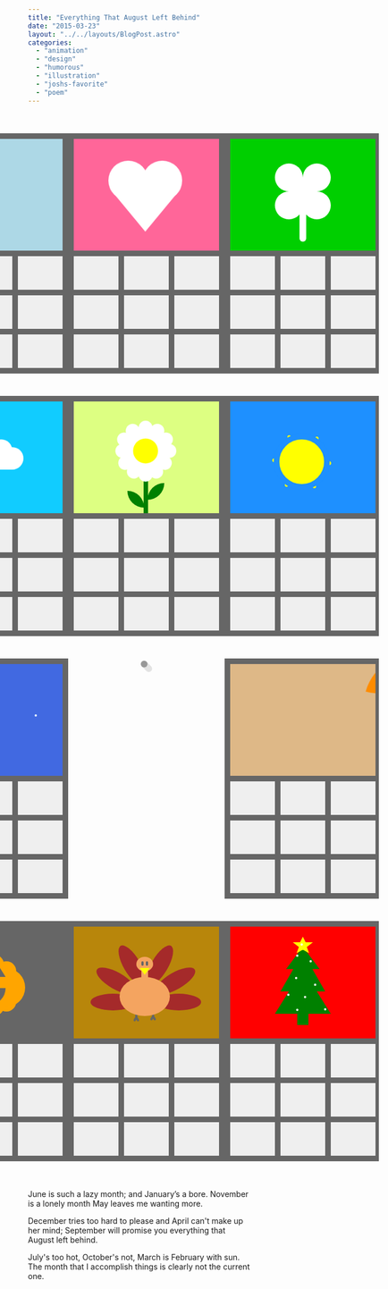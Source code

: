```yaml
---
title: "Everything That August Left Behind"
date: "2015-03-23"
layout: "../../layouts/BlogPost.astro"
categories: 
  - "animation"
  - "design"
  - "humorous"
  - "illustration"
  - "joshs-favorite"
  - "poem"
---
```


<div id="calendar-wrap">
  <div id="inner-calendar-wrap">
      <!-- January -->
      <div class="calendar-holder">
      <div class="calendar-body">
          <div class="calendar-outline"></div>
          <div class="top-bg jan">
          <div class="snowflake-wrap">
              <div class="snowflake-center">
              <div class="snowflake-prong prong-1"></div>
              <div class="snowflake-prong prong-2"></div>
              <div class="snowflake-prong prong-3"></div>
              <div class="snowflake-prong prong-4"></div>
              <div class="snowflake-prong prong-5"></div>
              <div class="snowflake-prong prong-6"></div>
              </div>
          </div>
          <div class="snowflake-wrap snowflake-2">
              <div class="snowflake-center">
              <div class="snowflake-prong prong-1"></div>
              <div class="snowflake-prong prong-2"></div>
              <div class="snowflake-prong prong-3"></div>
              <div class="snowflake-prong prong-4"></div>
              <div class="snowflake-prong prong-5"></div>
              <div class="snowflake-prong prong-6"></div>
              </div>
          </div>
          <div class="snowflake-wrap snowflake-3">
              <div class="snowflake-center">
              <div class="snowflake-prong prong-1"></div>
              <div class="snowflake-prong prong-2"></div>
              <div class="snowflake-prong prong-3"></div>
              <div class="snowflake-prong prong-4"></div>
              <div class="snowflake-prong prong-5"></div>
              <div class="snowflake-prong prong-6"></div>
              </div>
          </div>
          </div>
          <div class="bottom-bg"></div>
          <div class="calendar-row"></div>
          <div class="calendar-column"></div>
      </div>
      </div>
      <!-- February -->
      <div class="calendar-holder">
      <div class="calendar-body">
          <div class="calendar-outline"></div>
          <div class="top-bg feb"></div>
          <div class="heart-wrap">
          <div class="heart"></div>
          </div>
          <!--
          <div class="february"></div>
          -->
          <div class="bottom-bg"></div>
          <div class="calendar-row"></div>
          <div class="calendar-column"></div>
      </div>
      </div>
      <!-- March -->
      <div class="calendar-holder">
      <div class="calendar-body">
          <div class="calendar-outline"></div>
          <div class="top-bg mar">
          <div class="clover-wrap">
              <div class="clover-top"></div>
              <div class="clover-bottom"></div>
          </div>
          <div class="clover-stem"></div>
          </div>
          <div class="bottom-bg"></div>
          <div class="calendar-row"></div>
          <div class="calendar-column"></div>
      </div>
      </div>
      <!-- April -->
      <div class="calendar-holder">
      <div class="calendar-body">
          <div class="calendar-outline"></div>
          <div class="top-bg apr"></div>
          <div class="cloud-bottom"></div>
          <div class="sun"></div>
          <div class="rain rain-a"></div>
          <div class="rain rain-b"></div>
          <div class="rain rain-c"></div>
          <div class="bottom-bg"></div>
          <div class="calendar-row"></div>
          <div class="calendar-column"></div>
      </div>
      </div>
      <!-- May -->
      <div class="calendar-holder">
      <div class="calendar-body">
          <div class="calendar-outline"></div>
          <div class="top-bg my"></div>
          <div class="may-wrap">
          <div class="may"></div>
          <div class="may-2"></div>
          <div class="may-bud"></div>
          </div>
          <div class="stem"></div>
          <div class="bottom-bg"></div>
          <div class="calendar-row"></div>
          <div class="calendar-column"></div>
      </div>
      </div>
      <!-- June -->
      <div class="calendar-holder">
      <div class="calendar-body">
          <div class="calendar-outline"></div>
          <div class="top-bg jun"></div>
          <div class="sun-wrap">
          <div class="june"></div>
          <div class="rays"></div>
          </div>
          <div class="bottom-bg"></div>
          <div class="calendar-row"></div>
          <div class="calendar-column"></div>
      </div>
      </div>
      <!-- July -->
      <div class="calendar-holder">
      <div class="calendar-body">
          <div class="calendar-outline"></div>
          <div class="top-bg jul">
          <div class="stars"></div>
          <div class="firework-wrap">
              <div class="firework-body">
              <div class="sparks"></div>
              </div>
          </div>
          </div>
          <div class="july"></div>
          <div class="bottom-bg"></div>
          <div class="calendar-row"></div>
          <div class="calendar-column"></div>
      </div>
      </div>
      <!-- August -->
      <div class="calendar-holder hidden">
      <div class="calendar-body hidden">
          <div class="calendar-outline hidden"></div>
          <div class="top-bg aug hidden"></div>
          <div class="august"></div>
      </div>
      </div>
      <!-- September -->
      <div class="calendar-holder">
      <div class="calendar-body">
          <div class="calendar-outline"></div>
          <div class="top-bg sep">
          <div class="leaf-wrap">
              <div class="leaf-stem">
              <div class="leaf"></div>
              </div>
          </div>
          </div>
          <div class="september"></div>
          <div class="bottom-bg"></div>
          <div class="calendar-row"></div>
          <div class="calendar-column"></div>
      </div>
      </div>
      <!-- October -->
      <div class="calendar-holder">
      <div class="calendar-body">
          <div class="calendar-outline"></div>
          <div class="top-bg oct"></div>
          <div class="pumpkin-wrap">
          <div class="pumpkin-left"></div>
          <div class="pumpkin-right"></div>
          <div class="pumpkin-face"></div>
          <div class="pumpkin-eyes"></div>
          </div>
          <div class="october"></div>
          <div class="bottom-bg"></div>
          <div class="calendar-row"></div>
          <div class="calendar-column"></div>
      </div>
      </div>
      <!-- November -->
      <div class="calendar-holder">
      <div class="calendar-body">
          <div class="calendar-outline"></div>
          <div class="top-bg nov"></div>
          <div class="turkey-wrap">
          <div class="turkey-body"></div>
          <div class="turkey-feathers-l"></div>
          <div class="turkey-feathers-r"></div>
          <div class="turkey-face"></div>
          <div class="turkey-feet-l"></div>
          <div class="turkey-feet-r"></div>
          </div>
          <div class="bottom-bg"></div>
          <div class="calendar-row"></div>
          <div class="calendar-column"></div>
      </div>
      </div>
      <!-- December -->
      <div class="calendar-holder">
      <div class="calendar-body">
          <div class="calendar-outline"></div>
          <div class="top-bg dec"></div>
          <div class="tree-wrap">
          <div class="star"></div>
          <div class="star-feet"></div>
          <div class="lights-1"></div>
          <div class="lights-2"></div>
          <div class="lights-3"></div>
          <div class="tree-tiers"></div>
          <div class="tree-trunk"></div>
          </div>
          <div class="december"></div>
          <div class="bottom-bg"></div>
          <div class="calendar-row"></div>
          <div class="calendar-column"></div>
      </div>
      </div>
  </div>
</div>

June is such a lazy month; and January’s a bore. November is a lonely month May leaves me wanting more.

December tries too hard to please and April can't make up her mind; September will promise you everything that August left behind.

July's too hot, October's not, March is February with sun. The month that I accomplish things is clearly not the current one.


<style>
body {
    box-sizing: border-box;
    margin: 0;
    transition: all linear;
}

#calendar-wrap {
    width: 100%;
    height: auto;
    overflow: auto;
    max-width: 1080px;
    margin: auto;
    padding: 0px;
}

@media (min-width: 58rem) {
    #calendar-wrap {
        width: calc(100% + 28rem);
        margin-left: -14rem;
    }
}

#inner-calendar-wrap {
    display: grid;
    margin: 1rem;
    grid-template-columns: 1fr;
}

@media (min-width: 58rem) {
    #inner-calendar-wrap {
        grid-template-columns: 1fr 1fr 1fr;
    }
}

#calendar-wrap p {
    display: none;
}

.calendar-holder, .august-holder {
    float: left;
    position: static;
    margin: 20px auto;
    grid-gap: 1rem;
    width: 280px;
    height: 430px;
}

.calendar-body, .august-body {
    position: relative;
    width: 270px;
    height: 200px;
    overflow: none;
}

.calendar-outline, .august-outline {
    border: 10px solid #666;
    width: 260px;
    height: 410px;
    position: absolute;
    left: 0;
    top: 0;
    box-sizing: initial;
}

.august-outline {
    border: 10px solid transparent;
}

.calendar-row {
    width: 260px;
    height: 10px;
    position: absolute;
    top: 210px;
    left: 10px;
    background-color: #666;
}

.calendar-row::before {
    content: " ";
    width: 260px;
    height: 10px;
    position: absolute;
    top: 70px;
    background-color: #666;
}

.calendar-row::after {
    content: " ";
    width: 260px;
    height: 10px;
    position: absolute;
    top: 140px;
    background-color: #666;
}

.calendar-column {
    width: 10px;
    height: 220px;
    position: absolute;
    left: 90px;
    top: 210px;
    background-color: #666;
}

.calendar-column::after {
    content: " ";
    width: 10px;
    height: 220px;
    position: absolute;
    left: 90px;
    background-color: #666;
}

.top-bg {
    position: absolute;
    width: 260px;
    height: 200px;
    top: 10px;
    left:10px;
    z-index: -20;
    overflow: hidden;
}

.bottom-bg {
    position: absolute;
    top: 210px;
    left: 10px;
    width: 260px;
    height: 220px;
    background-color: #efefef;
    z-index: -10
}










/* ---------- Individual month background coloring ---------- */










.jan {
    background-color: lightblue;
}

.feb {
    background-color: #ff6699;
}

.mar {
    background-color: #00cf00;
}

.apr {
    background-color: #11ccff;
}

.my {
    background-color: #ddff82;
}

.jun {
    background-color: dodgerblue;
}

.jul {
    background-color: royalblue;
}

.aug {
    background-color: #efefef;
}

.sep {
    background-color: burlywood;
}

.oct {
    background-color: #666;
}

.nov {
    background-color: darkgoldenrod;
}

.dec {
    background-color: red;
}









/* ---------- Individual month animations ---------- */










.snowflake-wrap {
    position: absolute;
    width: 80px;
    height: 80px;
    top: 10px;
    left: 40px;
    animation: snowflake 4.4s infinite;
    transform-origin: center;
}

.snowflake-center {
    position: absolute;
    left: 30px;
    top: 20px;
    width: 20px;
    height: 32px;
    background-color: white;
    z-index: -8;
}

.snowflake-center::before {
    content: " ";
    position: absolute;
    top: 0px;
    left: -8px;
    border-top: 16px solid transparent;
    border-bottom: 16px solid transparent;
    border-right: 9px solid white;
}

.snowflake-center::after {
    content: " ";
    position: absolute;
    top: 0px;
    left: 20px;
    border-top: 16px solid transparent;
    border-bottom: 16px solid transparent;
    border-left: 9px solid white;
}

.snowflake-prong {
    position: absolute;
    left: 7px;
    top: -30px;
    height: 60px;
    width: 6px;
    background-color: white;
}

.snowflake-prong::after {
    content: "";
    position: absolute;
    left: -7px;
    top: 16px;
    height: 6px;
    width: 20px;
    background-color: white;
}

.snowflake-prong::before {
    content: "";
    position: absolute;
    left: -8px;
    top: -16px;
    height: 10px;
    width: 10px;
    border-radius: 100px;
    border: 6px solid white;
}

.prong-2 {
    transform: rotate(60deg);
    left: 22px;
    top: -22px;
}

.prong-3 {
    transform: rotate(120deg);
    left: 22px;
    top: -6px;
}

.prong-4 {
    transform: rotate(180deg);
    left: 7px;
    top: 2px;
}

.prong-5 {
    transform: rotate(240deg);
    left: -8px;
    top: -8px;
}

.prong-6 {
    transform: rotate(-60deg);
    left: -8px;
    top: -22px;
}

.snowflake-2 {
    opacity: 0;
    top: -20px;
    left: 0px;
    animation-duration: 5.2s;
    animation-delay: 1s;

}

.snowflake-3 {
    opacity: 0;
    top: -60px;
    left: 0px;
    animation-duration: 5.9s;
    animation-delay: 2s;
}

.heart-wrap {
    position: absolute;
    width: 130px;
    height: 130px;
    left: 73px;
    top: 50px;
    animation: heart 2.4s infinite;
    transform-origin: center;
}

.heart {
    position: absolute;
    width: 70px;
    height: 70px;
    border-radius: 100%;
    background-color: white;
}

.heart::before {
    content: " ";
    position: absolute;
    left: 60px;
    top: 0px;
    width: 70px;
    height: 70px;
    border-radius: 100%;
    background-color: white;
}

.heart::after {
    content: " ";
    position: absolute;
    top: 50px;
    left: 3px;
    width: 0;
    height: 0;
    border-left: 62px solid transparent;
    border-right: 62px solid transparent;
    border-top: 75px solid #fff;
}

.february::after {
    content: url(heart.svg);
    position: relative;
    top: -18px;
    left: 0;
    opacity: 0.8;
    z-index: -12;
    animation: heart 1s infinite;
}

.clover-wrap {
    position: absolute;
    left: 80px;
    top: 44px;
    width: 100px;
    height: 100px;
    animation: clover 3.2s ease-in-out infinite;
    transform-origin: center;
}

.clover-top {
    position: absolute;
    width: 50px;
    height: 50px;
    border-radius: 100%;
    background-color: white;
}

.clover-top::before {
    content: " ";
    position: absolute;
    left: 50px;
    width: 50px;
    height: 50px;
    border-radius: 100%;
    background-color: white;
}

.clover-top::after {
    content: " ";
    position: absolute;
    left: 25px;
    top: 25px;
    width: 50px;
    height: 50px;
    border-radius: 100%;
    background-color: white;
}

.clover-bottom {
    position: absolute;
    top: 50px;
    width: 50px;
    height: 50px;
    border-radius: 100%;
    background-color: white;
}

.clover-bottom::before {
    content: " ";
    position: absolute;
    left: 50px;
    width: 50px;
    height: 50px;
    border-radius: 100%;
    background-color: white;
}

.clover-stem {
    content: " ";
    position: absolute;
    left: 124px;
    top: 114px;
    width: 12px;
    height: 70px;
    border-radius: 12px;
    background-color: white;
}

.sun {
    position: absolute;
    left: 60px;
    top: 52px;
    width: 50px;
    height: 50px;
    border-radius: 100%;
    background-color: yellow;
    z-index: -11;
}

.cloud-bottom {
    position: absolute;
    left: 80px;
    top: 80px;
    width: 120px;
    height: 40px;
    background-color: #fff;
    border-radius: 40px;
    animation: cloud 2.7s infinite;
}

.cloud-bottom::before {
    content: "";
    position: absolute;
    left: 60px;
    top: -14px;
    width: 40px;
    height: 40px;
    border-radius: 100%;
    background-color: #fff;
    border-radius: 40px;
}

.cloud-bottom::after {
    content: "";
    position: absolute;
    left: 18px;
    top: -26px;
    width: 66px;
    height: 66px;
    border-radius: 100%;
    background-color: #fff;
    border-radius: 40px;
}

.rain {
    position: absolute;
    z-index: -13;
    opacity: 0;
}

.rain-a,
.rain-b,
.rain-c {
    width: 20px;
    height: 20px;
    border-radius: 10px;
    background-color: aliceblue;
    animation: rain 1.5s infinite;
}

.rain-a {
    left: 90px;
    top: 100px;
    animation-delay: .5s;
}

.rain-a::before,
.rain-b::before,
.rain-c::before {
    content: " ";
    border-left: 10px solid transparent;
    border-right: 10px solid transparent;
    border-bottom: 20px solid aliceblue;
    position: relative;
    top: -38px;
    width: 0;
    height: 0;
}

.rain-b {
    left: 130px;
    top: 90px;
}

.rain-c {
    left: 160px;
    top: 110px;
    animation-delay: 1s;
}

.may {
    position: absolute;
    left: 42px;
    background-color: white;
    height: 110px;
    width: 25px;
    border-radius: 20px;
}

.may::before {
    content: " ";
    position: absolute;
    background-color: white;
    height: 110px;
    width: 25px;
    border-radius: 20px;
    transform: rotate(30deg);
}

.may::after {
    content: " ";
    position: absolute;
    background-color: white;
    height: 110px;
    width: 25px;
    border-radius: 20px;
    transform: rotate(60deg);
}

.may-2 {
    position: absolute;
    top: 42px;
    background-color: white;
    height: 25px;
    width: 110px;
    border-radius: 20px;
}

.may-2::before {
    content: " ";
    position: absolute;
    left: 40px;
    top: -42px;
    background-color: white;
    height: 110px;
    width: 25px;
    border-radius: 20px;
    transform: rotate(120deg);
}

.may-2::after {
    content: " ";
    position: absolute;
    left: 40px;
    top: -42px;
    background-color: white;
    height: 110px;
    width: 25px;
    border-radius: 20px;
    transform: rotate(150deg);
}

.may-bud {
    position: absolute;
    left: 32px;
    top: 32px;
    width: 45px;
    height: 45px;
    border-radius: 100%;
    background-color: yellow;   
}

.may-wrap {
    position: absolute;
    height: 110px;
    width: 110px;
    left: 84px;
    top: 44px;
    transform-origin: center;
    animation: flower 2.4s infinite;
}

.stem {
    position: absolute;
    top: 120px;
    left: 50%;
    width: 8px;
    height: 100px;
    background-color: green;
    z-index: -13;
}



.stem::after {
    content: " ";
    background-color: green;
    height: 30px;
    width: 30px;
    position: absolute;
    top: 36px;
    left: 7px;
    border-top-left-radius: 1000px;
    border-bottom-right-radius: 1000px;
}

.stem::before {
    content: " ";
    background-color: green;
    height: 30px;
    width: 30px;
    position: absolute;
    top: 50px;
    left: -29px;
    border-top-right-radius: 1000px;
    border-bottom-left-radius: 1000px;
}

.sun-wrap {
    animation: cloud 4s infinite;
}

.june::before {
    content: " ";
    position: absolute;
    top: 56px;
    left: 88px;
    width: 80px;
    height: 80px;
    border-radius: 50px;
    background-color: yellow;
    z-index: -10;
    border: 10px solid dodgerblue;
}

.rays {
    position: absolute;
    width: 130px;
    height: 8px;
    top: 102px;
    left: 73px;
    border-radius: 4px;
    background-color: yellow;
    z-index: -11;
    animation: sunbeam 4s linear infinite;
}

.rays::after {
    content: "";
    position: absolute;
    width: 130px;
    height: 8px;
    border-radius: 4px;
    top: 0px;
    left: 0px;
    background-color: yellow;
    z-index: -11;
    transform: rotate(60deg);
}

.rays::before {
    content: "";
    position: absolute;
    width: 130px;
    height: 8px;
    border-radius: 4px;
    top: 0px;
    left: 0px;
    background-color: yellow;
    z-index: -11;
    transform: rotate(120deg);
}

.firework-body {
    position: absolute;
    left: 110px;
    top: 70px;
    width: 40px;
    height: 100px;
    color: white;
    background: repeating-linear-gradient(
    45deg,
    white,
    white 20px,
    red 20px,
    red 40px
    );
    background-color: #fff;
    z-index: -11;
}

.firework-body::before {
    content: " ";
    width: 0;
    height: 0;
    border-left: 34px solid transparent;
    border-right: 34px solid transparent;
    border-bottom: 32px solid red;
    position: absolute;
    top: -24px;
    left: -14px;
}

.sparks {
    position: absolute;
    top: 100px;
    left: 0px;
    width: 40px;
    height: 20px;
    border-bottom-left-radius: 40px;
    border-bottom-right-radius: 40px;
    background-color: yellow;
    z-index: -9999;
    animation: sparks .13s infinite;
    -webkit-animation-direction: alternate;
    animation-direction: alternate;
    transform-origin: top;
}

.firework-wrap {
    position: absolute;
    top: 0;
    left: 0;
    animation: launch 2.6s ease-in-out infinite;
    z-index: -20;
}

.stars {
    width: 4px;
    height: 4px;
    border-radius: 2px;
    background-color: azure;
    border: 0px solid transparent;
    position: absolute;
    left: 30px;
    top: 30px;
}

.stars::before {
    content: "";
    width: 4px;
    height: 4px;
    border-radius: 2px;
    background-color: azure;
    border: 0px solid transparent;
    position: absolute;
    left: 180px;
    top: 60px;
}

.stars::after {
    content: "";
    width: 4px;
    height: 4px;
    border-radius: 2px;
    background-color: azure;
    border: 0px solid transparent;
    position: absolute;
    left: 50px;
    top: 130px;
}

.august {
    position: absolute;
    left: 130px;
    top: 4px;
    width: 12px;
    height: 12px;
    border-radius: 6px;
    background-color: #aaa;
}

.august::after {
    content: " ";
    position: absolute;
    left: -2px;
    top: 4px;
    width: 24px;
    height: 12px;
    border-radius: 20px;
    background-color: rgba(0, 0, 0, .1);
    transform: rotate(45deg);
}

.leaf-wrap {
    position: absolute;
    left: 106px;
    top: 10px;
    z-index: -11;
    transform: rotate(90deg);
    animation: float 4s ease-in-out infinite;
    transform-origin: center;
}

.leaf-stem {
    width: 6px;
    height: 100px;
    background-color: palegreen;
    border-radius: 4px;
    z-index: -11;
}

.leaf-stem::before {
    content: "";
    width: 20px;
    height: 6px;
    background-color: palegreen;
    border-radius: 4px;
    position: absolute;
    top: 20px;
    left: -12px;
    z-index: -2;
    transform: rotate(45deg);
}

.leaf-stem::after {
    content: "";
    width: 20px;
    height: 6px;
    background-color: palegreen;
    border-radius: 4px;
    position: absolute;
    top: 40px;
    left: -2px;
    z-index: -2;
    transform: rotate(135deg);
}

.leaf {
    position: absolute;
    top: -30px;
    left: -42px;
    width: 90px;
    height: 90px;
    background-color: darkorange;
    border-bottom-left-radius: 200px;
    border-top-right-radius: 200px;
    transform: rotate(45deg);
    z-index: -10;
}

.pumpkin-wrap {
    position: absolute;
    left: 10px;
}

.pumpkin-left {
    position: absolute;
    top: 60px;
    left: 100px;
    height: 110px;
    width: 35px;
    border-radius: 30px;
    background-color: orange; 
}

.pumpkin-left::before {
    content: "";
    position: absolute;
    top: 12px;
    left: -21px;
    height: 90px;
    width: 35px;
    border-radius: 30px;
    background-color: orange; 
}

.pumpkin-left::after {
    content: "";
    position: absolute;
    top: -12px;
    left: 22px;
    height: 30px;
    width: 10px;
    background-color: brown; 
    z-index: -11;
}

.pumpkin-right {
    position: absolute;
    top: 60px;
    left: 120px;
    height: 110px;
    width: 35px;
    border-radius: 30px;
    background-color: orange; 
}

.pumpkin-right::before {
    content: "";
    position: absolute;
    top: 12px;
    left: 22px;
    height: 90px;
    width: 35px;
    border-radius: 30px;
    background-color: orange; 
}

.pumpkin-right::after {
    content: "";
    position: absolute;
    top: 24px;
    left: -57px;
    height: 70px;
    width: 130px;
    border-radius: 120px;
    background-color: orange; 
}

.pumpkin-face {
    position: absolute;
    top: 120px;
    left: 98px;
    z-index: 4;
    background-color: #666;
    width: 60px;
    height: 30px;
    border-bottom-left-radius: 200px;
    border-bottom-right-radius: 200px;
    animation: laugh 1.6s ease-in-out infinite;
    transform-origin: top;
}

.pumpkin-face::before {
    content:"";
    position: absolute;
    left: 16px;
    width: 10px;
    height: 10px;
    background-color: orange;
}

.pumpkin-eyes {
    position: absolute;
    left: 98px;
    top: 84px;
    width: 0;
    height: 0;
    border-left: 10px solid transparent;
    border-right: 10px solid transparent;
    border-bottom: 16px solid #666;
}

.pumpkin-eyes::after {
    content: " ";
    position: absolute;
    left: 30px;
    top: 0px;
    width: 0;
    height: 0;
    border-left: 10px solid transparent;
    border-right: 10px solid transparent;
    border-bottom: 16px solid #666;
}

.turkey-wrap {
    position: absolute;
    left: 60px;
    top: 30px;
    width: 160px;
    height: 160px
    

}
.turkey-body {
    position: absolute;
    left: 32px;
    top: 70px;
    width: 90px;
    height: 70px;
    border-radius: 100%;
    background-color: sandybrown;
}

.turkey-body::before {
    content: " ";
    position: absolute;
    top: -20px;
    left: 39px;
    width: 12px;
    height: 40px;
    background-color: sandybrown;
}

.turkey-body::after {
    content: " ";
    position: absolute;
    top: -36px;
    left: 30px;
    width: 30px;
    height: 26px;
    border-radius: 100%;
    background-color: sandybrown;
}

.turkey-face {
    position: absolute;
    left: 68px;
    top: 54px;
    width: 0;
    height: 0;
    border-top: 12px solid yellow;
    border-left: 9px solid transparent;
    border-right: 9px solid transparent;
}

.turkey-face::before {
    content: "";
    position: absolute;
    left: -6px;
    top: -24px;
    width: 4px;
    height: 8px;
    background-color: #666;
    border-radius: 4px;
    animation: blink 2s linear infinite;
}

.turkey-face::after {
    content: "";
    position: absolute;
    left: 2px;
    top: -24px;
    width: 4px;
    height: 8px;
    background-color: #666;
    border-radius: 4px;
    animation: blink 2s linear infinite;
}

.turkey-feet-l {
    position: absolute;
    left: 60px;
    top: 132px;
    z-index: -11;
    width: 4px;
    height: 12px;
    background-color: #666;
    border-radius: 4px;
    animation: trot .8s infinite;
}

.turkey-feet-l::after {
    content: " ";
    position: absolute;
    left: -2px;
    top: 8px;
    width: 4px;
    height: 8px;
    border-radius: 4px;
    background-color: #666;
    transform: rotate(30deg);
}

.turkey-feet-l::before {
    content: " ";
    position: absolute;
    left: 2px;
    top: 8px;
    width: 4px;
    height: 8px;
    border-radius: 4px;
    background-color: #666;
    transform: rotate(-30deg);
}

.turkey-feet-r {
    position: absolute;
    left: 90px;
    top: 132px;
    z-index: -11;
    width: 4px;
    height: 12px;
    background-color: #666;
    border-radius: 4px;
    animation: trot .8s infinite;
    animation-delay: .4s;
}

.turkey-feet-r::after {
    content: " ";
    position: absolute;
    left: -2px;
    top: 8px;
    width: 4px;
    height: 8px;
    border-radius: 4px;
    background-color: #666;
    transform: rotate(30deg);
}

.turkey-feet-r::before {
    content: " ";
    position: absolute;
    left: 2px;
    top: 8px;
    width: 4px;
    height: 8px;
    border-radius: 4px;
    background-color: #666;
    transform: rotate(-30deg);
}
    
.turkey-feathers-l {
    position: absolute;
    top: 100px;
    left: -20px;
    width: 80px;
    height: 30px;
    border-radius: 100%;
    background-color: brown;
    z-index: -11;
}

.turkey-feathers-l::before {
    content: " ";
    position: absolute;
    top: -38px;
    left: 6px;
    width: 80px;
    height: 30px;
    border-radius: 100%;
    background-color: brown;
    z-index: -11;
    transform: rotate(30deg);
}

.turkey-feathers-l::after {
    content: " ";
    position: absolute;
    top: -66px;
    left: 34px;
    width: 80px;
    height: 30px;
    border-radius: 100%;
    background-color: brown;
    z-index: -11;
    transform: rotate(60deg);
}

.turkey-feathers-r {
    position: absolute;
    top: 100px;
    left: 98px;
    width: 80px;
    height: 30px;
    border-radius: 100%;
    background-color: brown;
    z-index: -11;
}

.turkey-feathers-r::before {
    content: " ";
    position: absolute;
    top: -38px;
    left: -6px;
    width: 80px;
    height: 30px;
    border-radius: 100%;
    background-color: brown;
    z-index: -11;
    transform: rotate(-30deg);
}

.turkey-feathers-r::after {
    content: " ";
    position: absolute;
    top: -66px;
    left: -34px;
    width: 80px;
    height: 30px;
    border-radius: 100%;
    background-color: brown;
    z-index: -11;
    transform: rotate(-60deg);
}


.tree-wrap {
    position: absolute;
    left: 90px;
    top: 86px;
}

.tree-tiers {
    position: absolute;
    width: 0;
    height: 0;
    border-left: 50px solid transparent;
    border-right: 50px solid transparent;
    border-bottom: 80px solid green;
}

.tree-tiers::before {
    content: "";
    position: absolute;
    top: -30px;
    left: -40px;
    width: 0;
    height: 0;
    border-left: 40px solid transparent;
    border-right: 40px solid transparent;
    border-bottom: 70px solid green;
    z-index: 2;
}

.tree-tiers::after {
    content: "";
    position: absolute;
    top: -40px;
    left: -30px;
    width: 0;
    height: 0;
    border-left: 30px solid transparent;
    border-right: 30px solid transparent;
    border-bottom: 40px solid green;
    z-index: 2;
}

.tree-trunk {
    position: absolute;
    left: 40px;
    top: 40px;
    width: 20px;
    height: 60px;
    background-color: green;
}

.tree-trunk::after {
    position: absolute;
}

.star {
    position: absolute;
    left: 42px;
    top: -58px;
    z-index: 200;
    width: 0;
    height: 0;
    border-left: 8px solid transparent;
    border-right: 8px solid transparent;
    border-bottom: 16px solid yellow;
}

.star::after {
    content: "";
    position: absolute;
    left: -18px;
    top: 10px;
    width: 0;
    height: 0;
    border-left: 18px solid transparent;
    border-right: 18px solid transparent;
    border-top: 14px solid yellow;
}

.star-feet {
    position: absolute;
}

.star-feet::after {
    content: "";
    position: absolute;
    left: 39px;
    top: -42px;
    z-index: 200;
    width: 0;
    height: 0;
    border-left: 4px solid transparent;
    border-right: 8px solid transparent;
    border-top: 16px solid yellow;
    transform: rotate(34deg);
}

.star-feet::before {
    content: " ";
    position: absolute;
    left: 49px;
    top: -42px;
    z-index: 200;
    width: 0;
    height: 0;
    border-left: 8px solid transparent;
    border-right: 4px solid transparent;
    border-top: 16px solid yellow;
    transform: rotate(-34deg);
}

.lights-1, .lights-2, .lights-3 {
    position: absolute;
    border: 0px;
    left: 40px;
    top: 10px;
    z-index: 200;
    width: 4px;
    height: 4px;
    border-radius: 2px;
    background-color: white;
}

.lights-1::after, .lights-2::after, .lights-3::after, .lights-1::before, .lights-2::before, .lights-3::before {
    content: " ";
    position: absolute;
    border: 0px;
    width: 4px;
    height: 4px;
    border-radius: 2px;
    background-color: white;
    z-index: 200;
}

.lights-1 {
    left: 70px;
    top: 26px;
    animation: twinkle 2.5s ease-in-out infinite;
}

.lights-1::after {
    left: 18px;
    top: 44px;
    animation: twinkle 2.3s ease-in-out infinite;
}

.lights-1::before {
    left: -32px;
    top: 45px;
    animation: twinkle 2.8s ease-in-out infinite;
}

.lights-2 {
    left: 22px;
    top: 44px;    
    animation: twinkle 2.6s ease-in-out infinite;
}

.lights-2::after {
    left: 30px;
    top: 4px;
    animation: twinkle 1.8s ease-in-out infinite;
}

.lights-2::before {
    left: 40px;
    top: -60px;
    animation: twinkle 2.2s ease-in-out infinite;    
}

.lights-3 {
    left: 36px;
    top: 14px;    
    animation: twinkle 2.15s ease-in-out infinite;
}

.lights-3::after {
    left: 2px;
    top: -40px;
    animation: twinkle 1.9s ease-in-out infinite;
}

.lights-3::before {
    left: 10px;
    top: -60px;
    animation: twinkle 2s ease-in-out infinite;    
}

.hidden, .hidden::after, .hidden::before {
    background-color: transparent;
    border-color: transparent;
}




/* ----------- Keyframes ---------- */









@-webkit-keyframes snowflake {
    0% {
        opacity: 0;
    }
    50% {
        opacity: 1;
    }
    100% {
        opacity: 0;
    }
}

@-webkit-keyframes heart {
    0% {
    }
    5% {
    }
    10% {
    }
    15% {
    }
    20% {
    }
    100% {
    }
}

@-webkit-keyframes clover {
    0% {
    }
    65% {
    }
    70% {
    }    
    90% {
    }
    100% {
    }
    }

@-webkit-keyframes cloud {
    0% {
    }
    50% {
    }
    100% {
    }
}

@-webkit-keyframes rain {
    0% {
        opacity: 1;
    }
    100% {
        opacity: 0;
    }
}

@-webkit-keyframes flower {
    0% {
    }
    40% {
    }
    46% {
    }
    50% {
    }
    56% {
    }
    62% {
    }
    68% {
    }
    74% {
    }
    100% {
    }
}

@-webkit-keyframes sunbeam {
    0% {
    }
    25% {
    }
    50% {
    }
    100% {
    }
}

@-webkit-keyframes sparks {
    0% {
        z-index: -20;
        background-color: yellow;
    }
    100% {
        z-index: -20;
        background-color: orange;
    }
}

@-webkit-keyframes launch {
    0% {
    }
    100% {
    }
}

@-webkit-keyframes float {
    0% {
    }
    20% {
    }
    40% {
    }
    60% {
    }
    80% {
    }
    100% {
    }
}

@-webkit-keyframes laugh {
    0% {
    }
    30% {
    }
    40% {
    }
    50% {
    }
    60% {
    }
    70% {
    }
    80% {
    }
    90% {
    }
    100% {
    }
}

@-webkit-keyframes trot {
    0% {
    }
    50% {
    }
    100% {
    }
}

@-webkit-keyframes blink {
    0% {
    }
    15% {
    }
    20% {
    }
    25% {
    }
    30% {
    }
    35% {
    }
    40% {
    }
    100% {
    }
}

@-webkit-keyframes twinkle {
    0% {
        opacity: 1;
    }
    50% {
        opacity: 0;
    }
    100% {
        opacity: 1;
    }
}


/* ---------- Standard animation syntax ---------- */

@keyframes snowflake {
    0% {
        opacity: 0;
        transform: rotate(0deg) translateY(-300px);
    }
    50% {
        opacity: 1;
    }
    100% {
        opacity: 0;
        transform: rotate(359deg) translateY(300px);
    }
}

@keyframes heart {
    0% {
        transform: scale(1);
    }
    10% {
        transform: scale(1.1);
    }
    15% {
        transform: scale(1);
    }
    20% {
        transform: scale(1.1);
    }
    25% {
        transform: scale(1);
    }
    100% {
        transform: scale(1);
    }
}

@keyframes clover {
    0% {
        transform: rotate(0deg);
    }
    65% {
        transform: rotate(0deg);
    }
    70% {
        transform: rotate(20deg);
    }    
    90% {
        transform: rotate(-380deg);
    }
    100% {
        transform: rotate(-360deg);
    }
    }

@keyframes cloud {
    0% {
        transform: translateY(12px);
    }
    50% {
        transform: translateY(-4px);
    }
    100% {
        transform: translateY(12px);
    }
}

@keyframes rain {
    0% {
        opacity: 1;
        transform: translateY(0px);
    }
    100% {
        opacity: 0;
        transform: translateY(95px);
    }
}

@keyframes flower {
    0% {
        transform: scale(1);
    }
    40% {
        transform: scale(.6);
    }
    46% {
        transform: scale(1.2);
    }
    50% {
        transform: scale(.8);
    }
    56% {
        transform: scale(1.1);
    }
    62% {
        transform: scale(.9);
    }
    68% {
        transform: scale(1.1);
    }
    74% {
        transform: scale(1);
    }
    100% {
        transform: scale(1);
    }
}

@keyframes sunbeam {
    0% {
        transform: scale(.8) rotate(0deg);
    }
    25% {
        transform: scale(1.2) rotate(90deg);
    }
    50% {
        transform: scale(1.2) rotate(180deg);
    }
    100% {
        transform: scale(.8) rotate(359deg);
    }
}

@keyframes sparks {
    0% {
        z-index: -20;
        background-color: yellow;
        transform: scale(.8, 2);
    }
    100% {
        z-index: -20;
        background-color: orange;
        transform: scale(1, 1);
    }
}

@keyframes launch {
    0% {
        transform: translateY(150px);
    }
    100% {
        transform: translateY(-220px);
    }
}

@keyframes float {
    0% {
        transform: translateX(220px) translateY(-60px) rotate(-120deg);
    }
    20% {
        transform: translateX(-40px) translateY(40px) rotate(-40deg);
    }
    40% {
        transform: translateX(110px) translateY(80px) rotate(-120deg);
    }
    60% {
        transform: translateX(-30px) translateY(120px) rotate(-40deg);
    }
    80% {
        transform: translateX(90px) translateY(160px) rotate(-120deg);
    }
    100% {
        transform: translateX(-20px) translateY(240px) rotate(-40deg);
    }
}

@keyframes laugh {
    0% {
        transform: scaleY(1);
    }
    30% {
        transform: scaleY(.6);
    }
    40% {
        transform: scaleY(1.2);
    }
    50% {
        transform: scaleY(.8);
    }
    60% {
        transform: scaleY(1.1);
    }
    70% {
        transform: scaleY(.9);
    }
    80% {
    transform: scaleY(1);
    }
    90% {
    transform: scaleY(1);
    }
    100% {
        transform: scaleY(1);
    }
}

@keyframes trot {
    0% {
        transform: translateY(2px);
    }
    50% {
        transform: translateY(-2px);
    }
    100% {
        transform: translateY(2px);
    }
}

@keyframes blink {
    0% {
        transform: scaleY(1);
    }
    15% {
        transform: scaleY(1);
    }
    20% {
        transform: scaleY(.1);
    }
    25% {
        transform: scaleY(1);
    }
    30% {
        transform: scaleY(.1);
    }
    35% {
        transform: scaleY(1);
    }
    40% {
        transform: scaleY(1);
    }
    100% {
        transform: scaleY(1);
    }
}

@keyframes twinkle {
    0% {
        opacity: 1;
    }
    50% {
        opacity: 0;
    }
    100% {
        opacity: 1;
    }
}
</style>